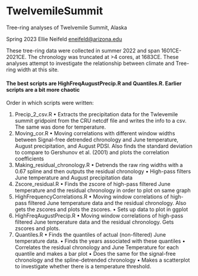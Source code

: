 # TwelvemileSummit
Tree-ring analyses of Twelvemile Summit, Alaska

Spring 2023
Ellie Neifeld
eneifeld@arizona.edu

These tree-ring data were collected in summer 2022 and span 1601CE-2021CE. The chronology was truncated at >4 cores, at 1683CE.
These analyses attempt to investigate the relationship between climate and Tree-ring width at this site.

#### The best scripts are HighFreqAugustPrecip.R and Quantiles.R. Earlier scripts are a bit more chaotic

Order in which scripts were written:
1.	Precip_2_csv.R
  •	 Extracts the precipitation data for the Twlevemile summit gridpoint from the CRU netcdf file and writes the info to a csv. The same was done for temperature.
2.	Moving_cor.R
•	Moving correlations with different window widths between Signal-free detrended chronology and June temperature, August precipitation, and August PDSI. Also finds the standard deviation to compare to Gershunov et al. (2001) and plots the correlation coefficients
3.	Making_residual_chronology.R
•	Detrends the raw ring widths with a 0.67 spline and then outputs the residual chronology
•	High-pass filters June temperature and August precipitation data
4.	Zscore_residual.R
•	Finds the zscore of high-pass filtered June temperature and the residual chronology in order to plot on same graph
5.	HighFrequencyCorrelations.R
•	Moving window correlations of high-pass filtered June temperature data and the residual chronology. Also gets the zscores and plots the zscores.
•	Sets up data to plot in ggplot
6.	HighFreqAugustPrecip.R
•	Moving window correlations of high-pass filtered June temperature data and the residual chronology. Gets zscores and plots.
7.	Quantiles.R
•	Finds the quantiles of actual (non-filtered) June temperature data. 
•	Finds the years associated with these quantiles
•	Correlates the residual chronology and June Temperature for each quantile and makes a bar plot
•	Does the same for the signal-free chronology and the spline-detrended chronology
•	Makes a scatterplot to investigate whether there is a temperature threshold.
